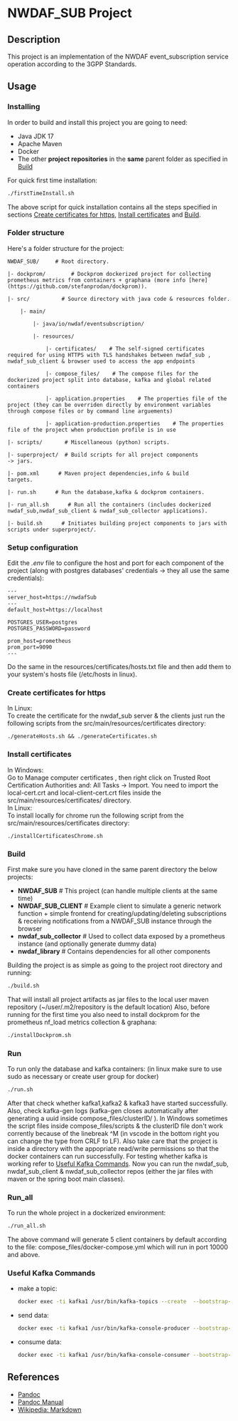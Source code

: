 # NWDAF_SUB Project

## Description

This project is an implementation of the NWDAF event_subscription service operation according to the 3GPP Standards.

## Usage

### Installing

In order to build and install this project you are going to need:

- Java JDK 17
- Apache Maven
- Docker
- The other **project repositories** in the **same** parent folder as specified in [Build](#build)

For quick first time installation:

```sh
./firstTimeInstall.sh
```

The above script for quick installation contains all the steps specified in sections [Create certificates for https](#create-certificates-for-https), [Install certificates](#install-certificates) and [Build](#build).

### Folder structure

Here's a folder structure for the project:

```
NWDAF_SUB/     # Root directory.

|- dockprom/        # Dockprom dockerized project for collecting prometheus metrics from containers + graphana (more info [here](https://github.com/stefanprodan/dockprom)).

|- src/          # Source directory with java code & resources folder.

    |- main/

        |- java/io/nwdaf/eventsubscription/

        |- resources/

            |- certificates/    # The self-signed certificates required for using HTTPS with TLS handshakes between nwdaf_sub , nwdaf_sub_client & browser used to access the app endpoints

            |- compose_files/    # The compose files for the dockerized project split into database, kafka and global related containers

            |- application.properties    # The properties file of the project (they can be overriden directly by environment variables through compose files or by command line arguements)

            |- application-production.properties    # The properties file of the project when production profile is in use

|- scripts/       # Miscellaneous (python) scripts.

|- superproject/  # Build scripts for all project components 
-> jars.

|- pom.xml      # Maven project dependencies,info & build 
targets.

|- run.sh      # Run the database,kafka & dockprom containers.

|- run_all.sh      # Run all the containers (includes dockerized nwdaf_sub,nwdaf_sub_client & nwdaf_sub_collector applications).

|- build.sh      # Initiates building project components to jars with scripts under superproject/.
```

### Setup configuration

Edit the *.env* file to configure the host and port for each component of the project (along with postgres databases' credentials -> they all use the same credentials):

```env
---
server_host=https://nwdafSub
---
default_host=https://localhost

POSTGRES_USER=postgres
POSTGRES_PASSWORD=password

prom_host=prometheus
prom_port=9090
---
```

Do the same in the resources/certificates/hosts.txt file and then add them to your system's hosts file (/etc/hosts in linux).

### Create certificates for https

In Linux:<br>
    To create the certificate for the nwdaf_sub server & the clients just run the following scripts from the src/main/resources/certificates directory:

    ./generateHosts.sh && ./generateCertificates.sh

### Install certificates

In Windows:<br>
    Go to Manage computer certificates , then right click on Trusted Root Certification Authorities
    and: All Tasks -> Import. You need to import the local-cert.crt and local-client-cert.crt files inside the src/main/resources/certificates/ directory.<br>
In Linux:<br>
    To install locally for chrome run the following script from the src/main/resources/certificates directory:

    ./installCertificatesChrome.sh

### Build

First make sure you have cloned in the same parent directory the below projects:

- **NWDAF_SUB**              # This project (can handle multiple clients at the same time)
- **NWDAF_SUB_CLIENT**      # Example client to simulate a generic network function + simple frontend for creating/updating/deleting subscriptions & receiving notifications from a NWDAF_SUB instance through the browser
- **nwdaf_sub_collector**    # Used to collect data exposed by a prometheus instance (and optionally generate dummy data)
- **nwdaf_library**          # Contains dependencies for all other components

Building the project is as simple as going to the project root directory and running:

```sh
./build.sh
```

That will install all project artifacts as jar files to the local user maven repository (~/user/.m2/repository is the default location)
Also, before running for the first time you also need to install dockprom for the prometheus nf_load metrics collection & graphana:

```sh
./installDockprom.sh
```

### Run

To run only the database and kafka containers: (in linux make sure to use sudo as necessary or create user group for docker)

```sh
./run.sh
```

After that check whether kafka1,kafka2 & kafka3 have started successfully. Also, check kafka-gen logs (kafka-gen closes automatically after generating a uuid inside compose_files/clusterID/ ).
In Windows sometimes the script files inside compose_files/scripts & the clusterID file don't work corrently because of the linebreak ^M (in vscode in the bottom right you can change the type from CRLF to LF).
Also take care that the project is inside a directory with the appopriate read/write permissions so that the docker containers can run successfully.
For testing whether kafka is working refer to [Useful Kafka Commands](#useful-kafka-commands). Now you can run the nwdaf_sub, nwdaf_sub_client & nwdaf_sub_collector repos (either the jar files with maven or the spring boot main classes).

### Run_all

To run the whole project in a dockerized environment:

```sh
./run_all.sh
```

The above command will generate 5 client containers by default according to the file: compose_files/docker-compose.yml
which will run in port 10000 and above.

### Useful Kafka Commands

- make a topic:

    ```sh
    docker exec -ti kafka1 /usr/bin/kafka-topics --create  --bootstrap-server kafka1:19092 --replication-factor 1 --partitions 4 --topic test_topic
    ```

- send data:

    ```sh
    docker exec -ti kafka1 /usr/bin/kafka-console-producer --bootstrap-server kafka1:19092 --topic test_topic
    ```

- consume data:

    ```sh
    docker exec -ti kafka1 /usr/bin/kafka-console-consumer --bootstrap-server kafka1:19092 --topic test_topic --from-beginning
    ```

## References

- [Pandoc](http://pandoc.org/)
- [Pandoc Manual](http://pandoc.org/MANUAL.html)
- [Wikipedia: Markdown](http://wikipedia.org/wiki/Markdown)
